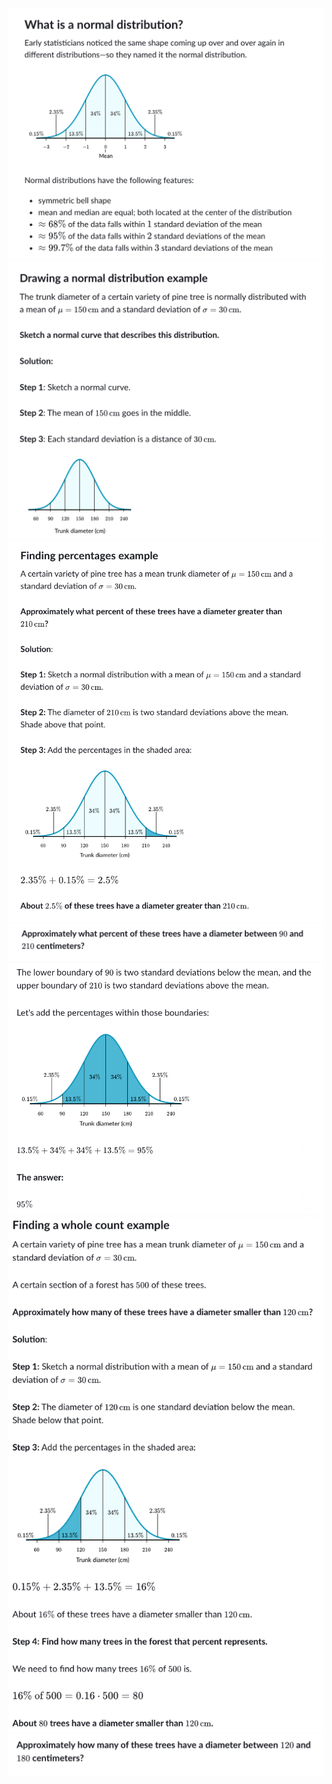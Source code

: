 ![](normal-distribution.png)
![](draw.png)
![](example-1.png)
![](example-2.png)
![](example-3.png)
![](example-4.png)
![](example-5.png)
